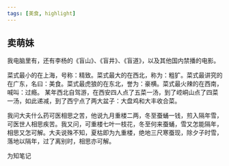 ```yaml
---
tags: [美食, highlight]
---
```

## 卖萌妹

我电脑里有，还有李杨的《盲山》、《盲井》、《盲道》，以及其他国内禁播的电影。

菜式最小的在上海，号称：精致。菜式最大的在西北，称为：粗犷。菜式最讲究的在广东，名曰：美食。菜式最虎狼的在东北，誉为：豪横。菜式最火辣的在西南，喊叫：过瘾。
某年西北自驾游，在西安四人点了五菜一汤，到了崆峒山点了四菜一汤，如此递减，到了西宁点了两大盆子：大盘鸡和大丰收合菜。

我问大夫什么药可医相思之苦，他说九月重楼二两，冬至蚕蛹一钱，煎入隔年雪，可医世人相思疾苦。我又问，可重楼七叶一枝花，冬至何来蚕蛹，雪又怎能隔年，相思又怎可解。大夫说殊不知，夏枯即为九重楼，绝地三尺寒蚕现，除夕子时雪，落地以隔年，过了离别时，相思亦可解。


为知笔记
